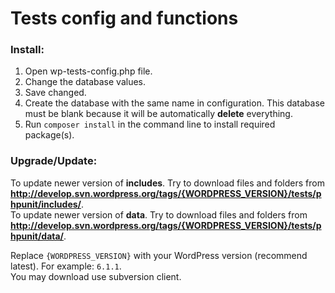 # Tests config and functions

### Install:

1. Open wp-tests-config.php file.
2. Change the database values.
3. Save changed.
4. Create the database with the same name in configuration. This database must be blank because it will be automatically **delete** everything.
5. Run `composer install` in the command line to install required package(s).

### Upgrade/Update:

To update newer version of **includes**. Try to download files and folders from **http://develop.svn.wordpress.org/tags/{WORDPRESS_VERSION}/tests/phpunit/includes/**.  
To update newer version of **data**. Try to download files and folders from **http://develop.svn.wordpress.org/tags/{WORDPRESS_VERSION}/tests/phpunit/data/**.

Replace `{WORDPRESS_VERSION}` with your WordPress version (recommend latest). For example: `6.1.1`.  
You may download use subversion client.
